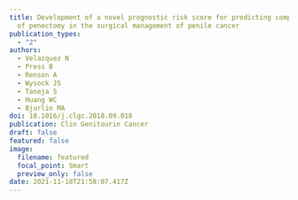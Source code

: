 ```yaml
---
title: Development of a novel prognostic risk score for predicting complications
  of penectomy in the surgical management of penile cancer
publication_types:
  - "2"
authors:
  - Velazquez N
  - Press B
  - Renson A
  - Wysock JS
  - Taneja S
  - Huang WC
  - Bjurlin MA
doi: 10.1016/j.clgc.2018.09.018
publication: Clin Genitourin Cancer
draft: false
featured: false
image:
  filename: featured
  focal_point: Smart
  preview_only: false
date: 2021-11-18T21:58:07.417Z
---
```

